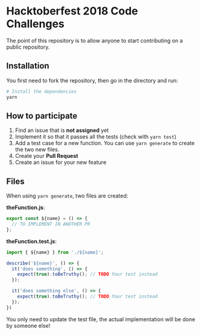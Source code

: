 # Hacktoberfest 2018 Code Challenges

The point of this repository is to allow anyone to start contributing on a
public repository.

## Installation

You first need to fork the repository, then go in the directory and run:

```bash
# Install the dependencies
yarn
```

## How to participate

1. Find an issue that is **not assigned** yet
2. Implement it so that it passes all the tests (check with `yarn test`)
3. Add a test case for a new function. You can use `yarn generate` to create the two new files.
4. Create your **Pull Request**
5. Create an issue for your new feature

## Files

When using `yarn generate`, two files are created:

**theFunction.js**:

```js
export const ${name} = () => {
  // TO IMPLEMENT IN ANOTHER PR
};
```

**theFunction.test.js**:

```js
import { ${name} } from './${name}';

describe('${name}', () => {
  it('does something', () => {
    expect(true).toBeTruthy(); // TODO Your test instead
  });

  it('does something else', () => {
    expect(true).toBeTruthy(); // TODO Your test instead
  });
})
```

You only need to update the test file, the actual implementation will be done
by someone else!
